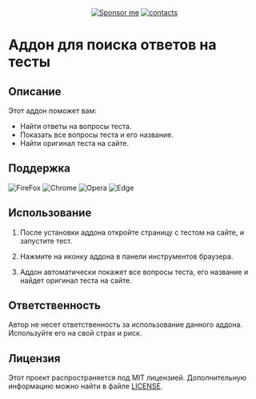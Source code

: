 
<div align="center">
  <a href="https://github.com/xXxCLOTIxXx/xXxCLOTIxXx/blob/main/sponsor.md"><img src="https://img.shields.io/badge/%D0%A1%D0%BF%D0%BE%D0%BD%D1%81%D0%B8%D1%80%D0%BE%D0%B2%D0%B0%D1%82%D1%8C-Donate-F79B1F?style=for-the-badge&logo=github&logoColor=FF69B4&color=FF69B4" alt="Sponsor me" /></a>
  <a href="https://github.com/xXxCLOTIxXx/xXxCLOTIxXx/blob/main/contacts.md"><img src="https://img.shields.io/badge/Контакты-Contacts-F79B1F?style=for-the-badge&logoColor=0077b6&color=0077b6" alt="contacts" /></a>
</div>


# Аддон для поиска ответов на тесты

## Описание

Этот аддон поможет вам:
- Найти ответы на вопросы теста.
- Показать все вопросы теста и его название.
- Найти оригинал теста на сайте.

## Поддержка

<img src="https://img.shields.io/badge/FireFox-F79B1F?logo=FireFox&logoColor=e85d04&color=80ed99" alt="FireFox" /> <img src="https://img.shields.io/badge/Chrome-F79B1F?logo=Google&logoColor=0077b6&color=6a040f" alt="Chrome" /> <img src="https://img.shields.io/badge/Opera-F79B1F?logo=Opera&logoColor=ff8fab&color=6a040f" alt="Opera" /> <img src="https://img.shields.io/badge/Edge-F79B1F?logo=Microsoft&logoColor=0077b6&color=6a040f" alt="Edge" /> 

## Использование

1. После установки аддона откройте страницу с тестом на сайте, и запустите тест.

2. Нажмите на иконку аддона в панели инструментов браузера.

3. Аддон автоматически покажет все вопросы теста, его название и найдет оригинал теста на сайте.

## Ответственность

Автор не несет ответственность за использование данного аддона. Используйте его на свой страх и риск.

## Лицензия

Этот проект распространяется под MIT лицензией. Дополнительную информацию можно найти в файле [LICENSE](LICENSE).
